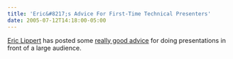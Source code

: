 ```yaml
---
title: 'Eric&#8217;s Advice For First-Time Technical Presenters'
date: 2005-07-12T14:18:00-05:00
---
```

[Eric Lippert](http://blogs.msdn.com/ericlippert/default.aspx "Eric Lippert's blog") has posted some [really good advice](http://blogs.msdn.com/ericlippert/archive/2005/07/11/437632.aspx "Eric's Advice For First-Time Technical Presenters") for doing presentations in front of a large audience.
